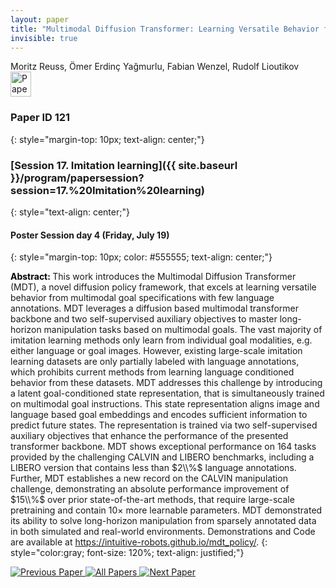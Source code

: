 ```yaml
---
layout: paper
title: "Multimodal Diffusion Transformer: Learning Versatile Behavior from Multimodal Goals"
invisible: true
---
```

<div class="paper-authors">
<div class="paper-author-box">
    <div class="paper-author-name">Moritz Reuss, Ömer Erdinç Yağmurlu, Fabian Wenzel, Rudolf Lioutikov</div>
    <div class="paper-author-uni"></div>
</div>

</div><div class="paper-pdf">
                <div> <a href="https://enriquecoronadozu.github.io/rssproceedings2024/rss20/p121.pdf"><img src="{{ site.baseurl }}/images/paper_link.png" alt="Paper Website" width = "33"  height = "40"/></a> </div>
                </div>

### Paper ID 121
{: style="margin-top: 10px; text-align: center;"}

### [Session 17. Imitation learning]({{ site.baseurl }}/program/papersession?session=17.%20Imitation%20learning)
{: style="text-align: center;"}

#### Poster Session day 4 (Friday, July 19)
{: style="margin-top: 10px; color: #555555; text-align: center;"}

<b style="color: black;">Abstract: </b>This work introduces the Multimodal Diffusion Transformer (MDT), a novel diffusion policy framework, that excels at learning versatile behavior from multimodal goal specifications with few language annotations.
 MDT leverages a diffusion based multimodal transformer backbone and two self-supervised auxiliary objectives to master long-horizon manipulation tasks based on multimodal goals.
 The vast majority of imitation learning methods only learn from individual goal modalities, e.g. either language or goal images.
 However, existing large-scale imitation learning datasets are only partially labeled with language annotations, which prohibits current methods from learning language conditioned behavior from these datasets.
 MDT addresses this challenge by introducing a latent goal-conditioned state representation, that is simultaneously trained on multimodal goal instructions. 
 This state representation aligns image and language based goal embeddings and encodes sufficient information to predict future states.
 The representation is trained via two self-supervised auxiliary objectives that enhance the performance of the presented transformer backbone.
 MDT shows exceptional performance on 164 tasks provided by the challenging CALVIN and LIBERO benchmarks, including a LIBERO version that contains less than $2\\%$ language annotations.
 Further, MDT establishes a new record on the CALVIN manipulation challenge, demonstrating an absolute performance improvement of $15\\%$ over prior state-of-the-art methods, that require large-scale pretraining and contain $10\times$ more learnable parameters. 
 MDT demonstrated its ability to solve long-horizon manipulation from sparsely annotated data in both simulated and real-world environments. Demonstrations and Code are available at https://intuitive-robots.github.io/mdt_policy/.
{: style="color:gray; font-size: 120%; text-align: justified;"}


<div class="paper-menu">
<a href="{{ site.baseurl }}/program/papers/120/"> <img src="{{ site.baseurl }}/images/previous_paper_icon.png" alt="Previous Paper" title="Previous Paper"/> </a>
<a href="{{ site.baseurl }}/program/papers"><img src="{{ site.baseurl }}/images/overview_icon.png" alt="All Papers" title="All Papers"/> </a>
<a href="{{ site.baseurl }}/program/papers/122/"> <img src="{{ site.baseurl }}/images/next_paper_icon.png" alt="Next Paper" title="Next Paper"/> </a>

</div>
